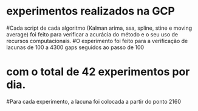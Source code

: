 # experimentos realizados na GCP 
#Cada script de cada algoritmo (Kalman arima, ssa, spline, stine e moving average) foi feito para verificar a acurácia do método e o seu uso de recursos computacionais. 
#O experimento foi feito  para a verificação de lacunas de 100 a 4300 gaps seguidos ao passo de 100
# com o total de 42 experimentos por dia.
#Para cada experimento, a lacuna foi  colocada a partir do ponto 2160 
